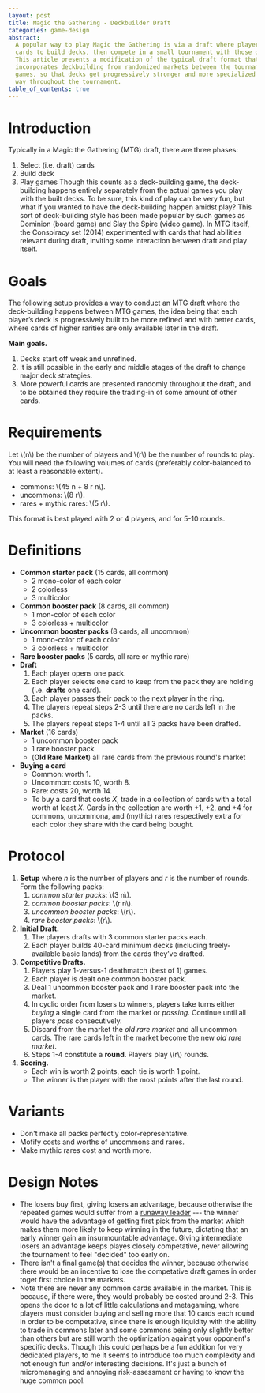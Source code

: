 ```yaml
---
layout: post
title: Magic the Gathering - Deckbuilder Draft
categories: game-design
abstract:
  A popular way to play Magic the Gathering is via a draft where players select
  cards to build decks, then compete in a small tournament with those decks.
  This article presents a modification of the typical draft format that
  incorporates deckbuilding from randomized markets between the tournament
  games, so that decks get progressively stronger and more specialized in a fair
  way throughout the tournament.
table_of_contents: true
---
```


# Introduction

Typically in a Magic the Gathering (MTG) draft, there are three phases:

1. Select (i.e. draft) cards
2. Build deck
3. Play games Though this counts as a deck-building game, the deck-building
   happens entirely separately from the actual games you play with the built
   decks. To be sure, this kind of play can be very fun, but what if you wanted
   to have the deck-building happen amidst play? This sort of deck-building
   style has been made popular by such games as Dominion (board game) and Slay
   the Spire (video game). In MTG itself, the Conspiracy set (2014) experimented
   with cards that had abilities relevant during draft, inviting some
   interaction between draft and play itself.

# Goals

The following setup provides a way to conduct an MTG draft where the
deck-building happens between MTG games, the idea being that each player’s deck
is progressively built to be more refined and with better cards, where cards of
higher rarities are only available later in the draft.

**Main goals.**

1. Decks start off weak and unrefined.
2. It is still possible in the early and middle stages of the draft to change
   major deck strategies.
3. More powerful cards are presented randomly throughout the draft, and to be
   obtained they require the trading-in of some amount of other cards.

# Requirements

Let \\(n\\) be the number of players and \\(r\\) be the number of rounds to
play. You will need the following volumes of cards (preferably color-balanced to
at least a reasonable extent).

- commons: \\(45 n + 8 r n\\).
- uncommons: \\(8 r\\).
- rares + mythic rares: \\(5 r\\).

This format is best played with 2 or 4 players, and for 5-10 rounds.

# Definitions

- **Common starter pack** (15 cards, all common)
  - 2 mono-color of each color
  - 2 colorless
  - 3 multicolor
- **Common booster pack** (8 cards, all common)
  - 1 mon-color of each color
  - 3 colorless + multicolor
- **Uncommon booster packs** (8 cards, all uncommon)
  - 1 mono-color of each color
  - 3 colorless + multicolor
- **Rare booster packs** (5 cards, all rare or mythic rare)
- **Draft**
  1.  Each player opens one pack.
  2.  Each player selects one card to keep from the pack they are holding (i.e.
      **drafts** one card).
  3.  Each player passes their pack to the next player in the ring.
  4.  The players repeat steps 2-3 until there are no cards left in the packs.
  5.  The players repeat steps 1-4 until all 3 packs have been drafted.
- **Market** (16 cards)
  - 1 uncommon booster pack
  - 1 rare booster pack
  - (**Old Rare Market**) all rare cards from the previous round's market
- **Buying a card**
  - Common: worth 1.
  - Uncommon: costs 10, worth 8.
  - Rare: costs 20, worth 14.
  - To buy a card that costs _X_, trade in a collection of cards with a total
    worth at least _X_. Cards in the collection are worth +1, +2, and +4 for
    commons, uncommona, and (mythic) rares respectively extra for each color
    they share with the card being bought.

# Protocol

1. **Setup** where _n_ is the number of players and _r_ is the number of rounds.
   Form the following packs:
   1. _common starter packs_: \\(3 n\\).
   2. _common booster packs_: \\(r n\\).
   3. _uncommon booster packs_: \\(r\\).
   4. _rare booster packs_: \\(r\\).
2. **Initial Draft.**
   1. The players drafts with 3 common starter packs each.
   2. Each player builds 40-card minimum decks (including freely-available basic
      lands) from the cards they’ve drafted.
3. **Competitive Drafts.**
   1. Players play 1-versus-1 deathmatch (best of 1) games.
   2. Each player is dealt one common booster pack.
   3. Deal 1 uncommon booster pack and 1 rare booster pack into the market.
   4. In cyclic order from losers to winners, players take turns either _buying_
      a single card from the market or _passing_. Continue until all players
      _pass_ consecutively.
   5. Discard from the market the _old rare market_ and all uncommon cards. The
      rare cards left in the market become the new _old rare market_.
   6. Steps 1-4 constitute a **round**. Players play \\(r\\) rounds.
4. **Scoring.**
   - Each win is worth 2 points, each tie is worth 1 point.
   - The winner is the player with the most points after the last round.

# Variants

- Don't make all packs perfectly color-representative.
- Mofify costs and worths of uncommons and rares.
- Make mythic rares cost and worth more.

# Design Notes

- The losers buy first, giving losers an advantage, because otherwise the
  repeated games would suffer from a
  [runaway leader](https://insideupgames.com/the-runaway-leader-problem/) ---
  the winner would have the advantage of getting first pick from the market
  which makes them more likely to keep winning in the future, dictating that an
  early winner gain an insurmountable advantage. Giving intermediate losers an
  advantage keeps playes closely competative, never allowing the tournament to
  feel "decided" too early on.
- There isn't a final game(s) that decides the winner, because otherwise there
  would be an incentive to lose the competative draft games in order toget first
  choice in the markets.
- Note there are never any common cards available in the market. This is
  because, if there were, they would probably be costed around 2-3. This opens
  the door to a lot of little calculations and metagaming, where players must
  consider buying and selling more that 10 cards each round in order to be
  competative, since there is enough liquidity with the ability to trade in
  commons later and some commons being only slightly better than others but are
  still worth the optimization against your opponent's specific decks. Though
  this could perhaps be a fun addition for very dedicated players, to me it
  seems to introduce too much complexity and not enough fun and/or interesting
  decisions. It's just a bunch of micromanaging and annoying risk-assessment or
  having to know the huge common pool.
